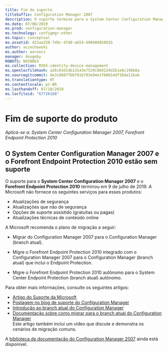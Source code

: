```yaml
---
title: Fim do suporte
titleSuffix: Configuration Manager 2007
description: O suporte termina para o System Center Configuration Manager 2007 e o Forefront Endpoint Protection 2010 em 9 de julho de 2019.
ms.date: 07/08/2019
ms.prod: configuration-manager
ms.technology: configmgr-other
ms.topic: conceptual
ms.assetid: 422aa328-7d9c-47d9-ab54-49668085881b
author: aczechowski
ms.author: aaroncz
manager: dougeby
ROBOTS: NOINDEX
ms.collection: M365-identity-device-management
ms.openlocfilehash: a26c03d14b13143e7529c0b9124d2b1e6c196b8a
ms.sourcegitcommit: de3c86077bbf91b793e94e1f60814df18da11bab
ms.translationtype: HT
ms.contentlocale: pt-BR
ms.lasthandoff: 07/10/2019
ms.locfileid: "67726168"
---
```

# <a name="product-end-of-support"></a>Fim de suporte do produto

*Aplica-se a: System Center Configuration Manager 2007, Forefront Endpoint Protection 2010*

## <a name="system-center-configuration-manager-2007-and-forefront-endpoint-protection-2010-are-out-of-support"></a>O **System Center Configuration Manager 2007** e o **Forefront Endpoint Protection 2010** estão sem suporte

O suporte para o **System Center Configuration Manager 2007** e o **Forefront Endpoint Protection 2010** terminou em 9 de julho de 2019. A Microsoft não fornece os seguintes serviços para esses produtos:

- Atualizações de segurança
- Atualizações que não de segurança
- Opções de suporte assistido (gratuitas ou pagas)
- Atualizações técnicas de conteúdo online

A Microsoft recomenda o plano de migração a seguir:

- Migrar do Configuration Manager 2007 para o Configuration Manager (branch atual).  

- Migre o Forefront Endpoint Protection 2010 integrado com o Configuration Manager 2007 para o Configuration Manager (branch atual) que inclui o Endpoint Protection.  

- Migre o Forefront Endpoint Protection 2010 autônomo para o System Center Endpoint Protection (branch atual) autônomo.  

Para obter mais informações, consulte os seguintes artigos:

- [Artigo do Suporte da Microsoft](https://support.microsoft.com/help/4096323)  
- [Postagem no blog de suporte do Configuration Manager](https://blogs.technet.microsoft.com/configurationmgr/2018/03/30/configuration-manager-2007-approaching-end-of-support-what-you-need-to-know/)  
- [Introdução ao branch atual do Configuration Manager](/sccm/core/understand/introduction)  
- [Documentação sobre como migrar para o branch atual do Configuration Manager](/sccm/core/migration/migrate-data-between-hierarchies)  
    Este artigo também inclui um vídeo que discute e demonstra os cenários de migração comuns.

A [biblioteca de documentação do Configuration Manager 2007](https://docs.microsoft.com/previous-versions/system-center/configuration-manager-2007/bb735860\(v=technet.10\)) ainda está disponível.
